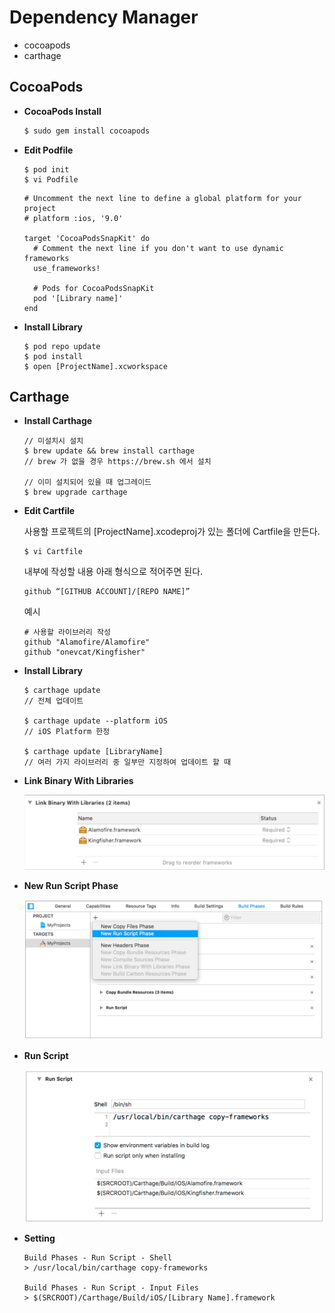 # Dependency Manager

- cocoapods
- carthage

## CocoaPods


- **CocoaPods Install**

  ```zsh
  $ sudo gem install cocoapods
  ```

  

- **Edit Podfile**

  ```shell
  $ pod init
  $ vi Podfile
  ```

  ```
  # Uncomment the next line to define a global platform for your project
  # platform :ios, '9.0'
  
  target 'CocoaPodsSnapKit' do
    # Comment the next line if you don't want to use dynamic frameworks
    use_frameworks!
  
    # Pods for CocoaPodsSnapKit
  	pod '[Library name]'
  end
  ```

  

- **Install Library**

  ```Shell
  $ pod repo update
  $ pod install
  $ open [ProjectName].xcworkspace
  ```

  


## Carthage

- **Install Carthage**

  ```
  // 미설치시 설치
  $ brew update && brew install carthage
  // brew 가 없을 경우 https://brew.sh 에서 설치
  
  // 이미 설치되어 있을 때 업그레이드
  $ brew upgrade carthage 
  ```

  

- **Edit Cartfile**

  사용할 프로젝트의 [ProjectName].xcodeproj가 있는 폴더에 Cartfile을 만든다.

  ```
  $ vi Cartfile
  ```

  

  내부에 작성할 내용
  아래 형식으로 적어주면 된다.

  ```
  github “[GITHUB ACCOUNT]/[REPO NAME]”
  ```

  

  예시

  ```
  # 사용할 라이브러리 작성
  github "Alamofire/Alamofire"
  github "onevcat/Kingfisher"
  ```

  

- **Install Library**

  ```
  $ carthage update  
  // 전체 업데이트
   
  $ carthage update --platform iOS 
  // iOS Platform 한정
  
  $ carthage update [LibraryName]
  // 여러 가지 라이브러리 중 일부만 지정하여 업데이트 할 때
  ```

  

- **Link Binary With Libraries**

  <img src = "https://github.com/JoongChangYang/TIL/blob/master/Assets/swift/LinkBinaryWithLibraries.png">

- **New Run Script Phase**

  <img src = "https://github.com/JoongChangYang/TIL/blob/master/Assets/swift/NewRunScroptPhase.png">

- **Run Script**

  <img src = "https://github.com/JoongChangYang/TIL/blob/master/Assets/swift/RunScript.png">

- **Setting**

  ```
  Build Phases - Run Script - Shell
  > /usr/local/bin/carthage copy-frameworks
  
  Build Phases - Run Script - Input Files
  > $(SRCROOT)/Carthage/Build/iOS/[Library Name].framework
  ```

  











